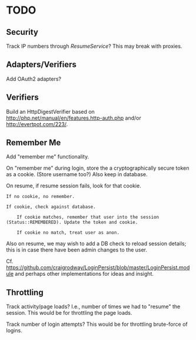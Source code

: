 # TODO

## Security

Track IP numbers through _ResumeService_? This may break with proxies.

## Adapters/Verifiers

Add OAuth2 adapters?

## Verifiers

Build an HttpDigestVerifier based on <http://php.net/manual/en/features.http-auth.php> and/or <http://evertpot.com/223/>.

## Remember Me

Add "remember me" functionality.

On "remember me" during login, store the a cryptographically secure token as a cookie. (Store username too?) Also keep in database.

On resume, if resume session fails, look for that cookie.

    If no cookie, no remember.

    If cookie, check against database.

        If cookie matches, remember that user into the session (Status::REMEMBERED). Update the token and cookie.

        If cookie no match, treat user as anon.

Also on resume, we may wish to add a DB check to reload session details; this is in case there have been admin changes to the user.

Cf. <https://github.com/craigrodway/LoginPersist/blob/master/LoginPersist.module> and perhaps other implementations for ideas and insight.

## Throttling

Track activity/page loads?  I.e., number of times we had to "resume" the session. This would be for throttling the page loads.

Track number of login attempts? This would be for throttling brute-force of logins.

